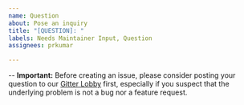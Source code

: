 ```yaml
---
name: Question
about: Pose an inquiry
title: "[QUESTION]: "
labels: Needs Maintainer Input, Question
assignees: prkumar

---
```


--
**Important:** Before creating an issue, please consider posting your question to our [Gitter Lobby](https://gitter.im/python-uplink/Lobby) first, especially if you suspect that the underlying problem is not a bug nor a feature request.
